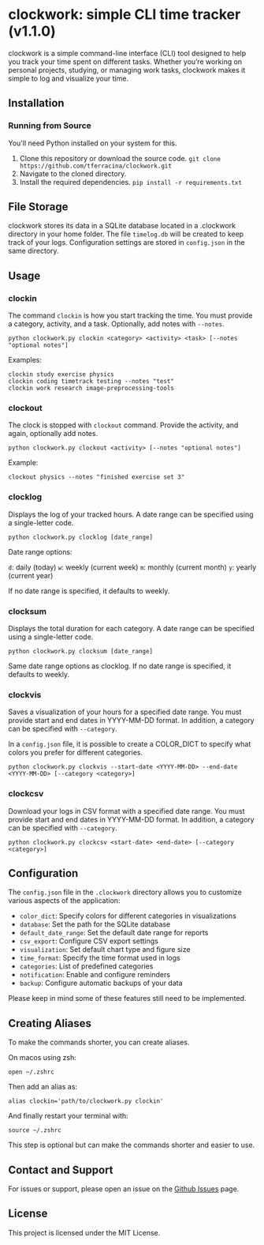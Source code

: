 # clockwork: simple CLI time tracker (v1.1.0)

clockwork is a simple command-line interface (CLI) tool designed to help you track your time spent on different tasks. Whether you’re working on personal projects, studying, or managing work tasks, clockwork makes it simple to log and visualize your time.

## Installation

### Running from Source

You'll need Python installed on your system for this.

1. Clone this repository or download the source code.
    `git clone https://github.com/tferracina/clockwork.git`
2. Navigate to the cloned directory.
3. Install the required dependencies.
    `pip install -r requirements.txt`


## File Storage

clockwork stores its data in a SQLite database located in a .clockwork directory in your home folder. The file `timelog.db` will be created to keep track of your logs. Configuration settings are stored in `config.json` in the same directory.


## Usage

### clockin

The command `clockin` is how you start tracking the time.
You must provide a category, activity, and a task. Optionally, add notes with `--notes`.
```
python clockwork.py clockin <category> <activity> <task> [--notes "optional notes"]
```
Examples:
```
clockin study exercise physics
clockin coding timetrack testing --notes "test"
clockin work research image-preprocessing-tools
```

### clockout

The clock is stopped with `clockout` command. Provide the activity, and again, optionally add notes.
```
python clockwork.py clockout <activity> [--notes "optional notes"]
```
Example:
```
clockout physics --notes "finished exercise set 3"
```

### clocklog

Displays the log of your tracked hours. A date range can be specified using a single-letter code.
```
python clockwork.py clocklog [date_range]
```
Date range options:

`d`: daily (today)
`w`: weekly (current week)
`m`: monthly (current month)
`y`: yearly (current year)

If no date range is specified, it defaults to weekly.


### clocksum

Displays the total duration for each category. A date range can be specified using a single-letter code.
```
python clockwork.py clocksum [date_range]
```
Same date range options as clocklog. If no date range is specified, it defaults to weekly.


### clockvis

Saves a visualization of your hours for a specified date range. You must provide start and end dates in YYYY-MM-DD format.
In addition, a category can be specified with `--category`.

In a `config.json` file, it is possible to create a COLOR_DICT to specify what colors you prefer for different categories.
```
python clockwork.py clockvis --start-date <YYYY-MM-DD> --end-date <YYYY-MM-DD> [--category <category>]
```

### clockcsv

Download your logs in CSV format with a specified date range. You must provide start and end dates in YYYY-MM-DD format.
In addition, a category can be specified with `--category`.
```
python clockwork.py clockcsv <start-date> <end-date> [--category <category>]
```


## Configuration

The `config.json` file in the `.clockwork` directory allows you to customize various aspects of the application:

- `color_dict`: Specify colors for different categories in visualizations
- `database`: Set the path for the SQLite database
- `default_date_range`: Set the default date range for reports
- `csv_export`: Configure CSV export settings
- `visualization`: Set default chart type and figure size
- `time_format`: Specify the time format used in logs
- `categories`: List of predefined categories
- `notification`: Enable and configure reminders
- `backup`: Configure automatic backups of your data

Please keep in mind some of these features still need to be implemented.


## Creating Aliases

To make the commands shorter, you can create aliases.

On macos using zsh:
```
open ~/.zshrc
```
Then add an alias as:
```
alias clockin='path/to/clockwork.py clockin'
```
And finally restart your terminal with:
```
source ~/.zshrc
```

This step is optional but can make the commands shorter and easier to use.

## Contact and Support

For issues or support, please open an issue on the [Github Issues](https://github.com/tferracina/clockwork/issues) page.

## License

This project is licensed under the MIT License.
